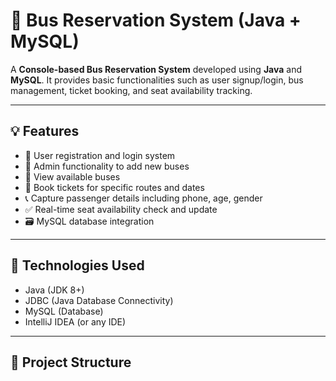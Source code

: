 # 🚌 Bus Reservation System (Java + MySQL)

A **Console-based Bus Reservation System** developed using **Java** and **MySQL**. It provides basic functionalities such as user signup/login, bus management, ticket booking, and seat availability tracking.

---

## 💡 Features

- 👤 User registration and login system
- 🚌 Admin functionality to add new buses
- 👀 View available buses
- 🎫 Book tickets for specific routes and dates
- 📞 Capture passenger details including phone, age, gender
- ✅ Real-time seat availability check and update
- 🗃️ MySQL database integration

---

## 🧰 Technologies Used

- Java (JDK 8+)
- JDBC (Java Database Connectivity)
- MySQL (Database)
- IntelliJ IDEA (or any IDE)

---

## 📂 Project Structure

